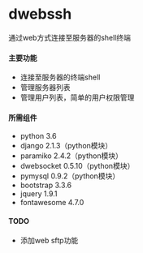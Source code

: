 # dwebssh

通过web方式连接至服务器的shell终端

#### 主要功能

- 连接至服务器的终端shell
- 管理服务器列表
- 管理用户列表，简单的用户权限管理

#### 所需组件

- python 3.6
- django 2.1.3（python模块）
- paramiko 2.4.2（python模块）
- dwebsocket 0.5.10（python模块）
- pymysql 0.9.2（python模块）
- bootstrap 3.3.6
- jquery 1.9.1
- fontawesome 4.7.0

#### TODO

- 添加web sftp功能
